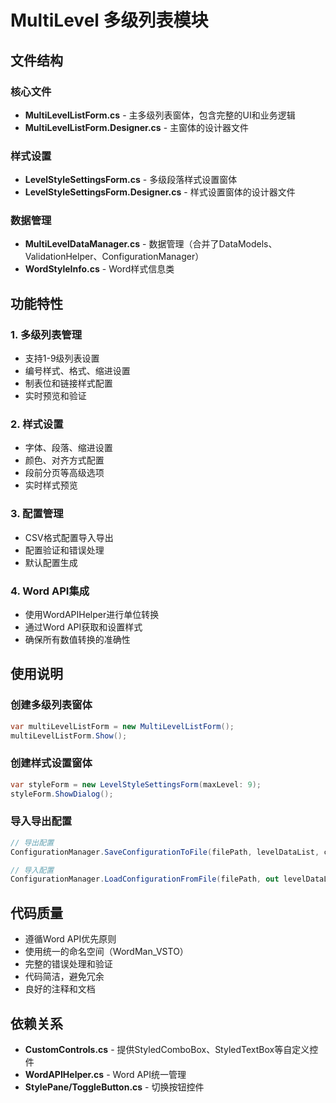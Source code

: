 # MultiLevel 多级列表模块

## 文件结构

### 核心文件
- **MultiLevelListForm.cs** - 主多级列表窗体，包含完整的UI和业务逻辑
- **MultiLevelListForm.Designer.cs** - 主窗体的设计器文件

### 样式设置
- **LevelStyleSettingsForm.cs** - 多级段落样式设置窗体
- **LevelStyleSettingsForm.Designer.cs** - 样式设置窗体的设计器文件

### 数据管理
- **MultiLevelDataManager.cs** - 数据管理（合并了DataModels、ValidationHelper、ConfigurationManager）
- **WordStyleInfo.cs** - Word样式信息类

## 功能特性

### 1. 多级列表管理
- 支持1-9级列表设置
- 编号样式、格式、缩进设置
- 制表位和链接样式配置
- 实时预览和验证

### 2. 样式设置
- 字体、段落、缩进设置
- 颜色、对齐方式配置
- 段前分页等高级选项
- 实时样式预览

### 3. 配置管理
- CSV格式配置导入导出
- 配置验证和错误处理
- 默认配置生成

### 4. Word API集成
- 使用WordAPIHelper进行单位转换
- 通过Word API获取和设置样式
- 确保所有数值转换的准确性

## 使用说明

### 创建多级列表窗体
```csharp
var multiLevelListForm = new MultiLevelListForm();
multiLevelListForm.Show();
```

### 创建样式设置窗体
```csharp
var styleForm = new LevelStyleSettingsForm(maxLevel: 9);
styleForm.ShowDialog();
```

### 导入导出配置
```csharp
// 导出配置
ConfigurationManager.SaveConfigurationToFile(filePath, levelDataList, currentLevels);

// 导入配置
ConfigurationManager.LoadConfigurationFromFile(filePath, out levelDataList, out currentLevels);
```

## 代码质量

- 遵循Word API优先原则
- 使用统一的命名空间（WordMan_VSTO）
- 完整的错误处理和验证
- 代码简洁，避免冗余
- 良好的注释和文档

## 依赖关系

- **CustomControls.cs** - 提供StyledComboBox、StyledTextBox等自定义控件
- **WordAPIHelper.cs** - Word API统一管理
- **StylePane/ToggleButton.cs** - 切换按钮控件
